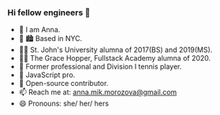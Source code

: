 ### Hi fellow engineers 👋

- 🙋 I am Anna.
- 🍎 🏙️ Based in NYC.
- 👩‍🎓 St. John's University alumna of 2017(BS) and 2019(MS).
- 🧑‍💻 The Grace Hopper, Fullstack Academy alumna of 2020.
- 🎾 Former professional and Division I tennis player.
- 🔭 JavaScript pro.
- 🧠 Open-source contributor.
- 📫 Reach me at: anna.mik.morozova@gmail.com
- 😄 Pronouns: she/ her/ hers
